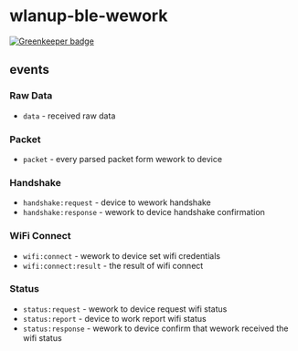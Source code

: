 # wlanup-ble-wework

[![Greenkeeper badge](https://badges.greenkeeper.io/taoyuan/wlanup-ble-wework.svg)](https://greenkeeper.io/)

## events

### Raw Data

* `data` - received raw data

### Packet

* `packet` - every parsed packet form wework to device 

### Handshake

* `handshake:request` - device to wework handshake
* `handshake:response` - wework to device handshake confirmation

### WiFi Connect
* `wifi:connect` - wework to device set wifi credentials
* `wifi:connect:result` - the result of wifi connect


### Status
* `status:request` - wework to device request wifi status
* `status:report` - device to work report wifi status
* `status:response` - wework to device confirm that wework received the wifi status
